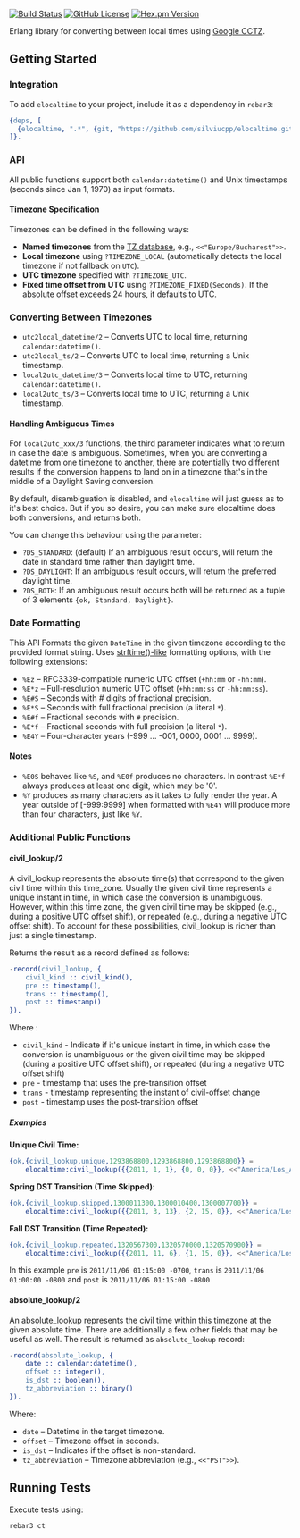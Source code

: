 [![Build Status](https://app.travis-ci.com/silviucpp/elocaltime.svg?branch=master)](https://travis-ci.com/github/silviucpp/elocaltime)
[![GitHub License](https://img.shields.io/github/license/silviucpp/elocaltime)](https://github.com/silviucpp/elocaltime/blob/master/LICENSE)
[![Hex.pm Version](https://img.shields.io/hexpm/v/elocaltime)](https://hex.pm/packages/elocaltime)

Erlang library for converting between local times using [Google CCTZ][1].

## Getting Started

### Integration

To add `elocaltime` to your project, include it as a dependency in `rebar3`:

```erlang
{deps, [
  {elocaltime, ".*", {git, "https://github.com/silviucpp/elocaltime.git", "master"}}
]}.
```

### API

All public functions support both `calendar:datetime()` and Unix timestamps (seconds since Jan 1, 1970) as input formats.

#### Timezone Specification

Timezones can be defined in the following ways:

- **Named timezones** from the [TZ database][2], e.g., `<<"Europe/Bucharest">>`.
- **Local timezone** using `?TIMEZONE_LOCAL` (automatically detects the local timezone if not fallback on `UTC`).
- **UTC timezone** specified with `?TIMEZONE_UTC`.
- **Fixed time offset from UTC** using `?TIMEZONE_FIXED(Seconds)`. If the absolute offset exceeds 24 hours, it defaults to UTC.

### Converting Between Timezones

- `utc2local_datetime/2` – Converts UTC to local time, returning `calendar:datetime()`.
- `utc2local_ts/2` – Converts UTC to local time, returning a Unix timestamp.
- `local2utc_datetime/3` – Converts local time to UTC, returning `calendar:datetime()`.
- `local2utc_ts/3` – Converts local time to UTC, returning a Unix timestamp.

#### Handling Ambiguous Times

For `local2utc_xxx/3` functions, the third parameter indicates what to return in case the date is ambiguous. Sometimes, 
when you are converting a datetime from one timezone to another, there are potentially two different results if the conversion happens 
to land on in a timezone that's in the middle of a Daylight Saving conversion.

By default, disambiguation is disabled, and `elocaltime` will just guess as to it's best choice. But if you so desire, you can make 
sure elocaltime does both conversions, and returns both.

You can change this behaviour using the parameter:

- `?DS_STANDARD`: (default) If an ambiguous result occurs, will return the date in standard time rather than daylight time.
- `?DS_DAYLIGHT`: If an ambiguous result occurs, will return the preferred daylight time.
- `?DS_BOTH`: If an ambiguous result occurs both will be returned as a tuple of 3 elements `{ok, Standard, Daylight}`.

### Date Formatting

This API Formats the given `DateTime` in the given timezone according to the provided format string. Uses [strftime()-like][3] formatting options,
with the following extensions:

- `%Ez` – RFC3339-compatible numeric UTC offset (`+hh:mm` or `-hh:mm`).
- `%E*z` – Full-resolution numeric UTC offset (`+hh:mm:ss` or `-hh:mm:ss`).
- `%E#S` – Seconds with # digits of fractional precision.
- `%E*S` – Seconds with full fractional precision (a literal `*`).
- `%E#f` – Fractional seconds with `#` precision.
- `%E*f` – Fractional seconds with full precision (a literal `*`).
- `%E4Y` – Four-character years (-999 ... -001, 0000, 0001 ... 9999).

#### Notes

- `%E0S` behaves like `%S`, and `%E0f` produces no characters. In contrast `%E*f` always produces at least one digit, which may be '0'.
- `%Y` produces as many characters as it takes to fully render the year. A year outside of [-999:9999] when formatted with `%E4Y` will produce more than four characters, just like `%Y`.

### Additional Public Functions

#### civil_lookup/2

A civil_lookup represents the absolute time(s) that correspond to the given civil time within this time_zone. 
Usually the given civil time represents a unique instant in time, in which case the 
conversion is unambiguous. However, within this time zone, the given civil time may be skipped (e.g., during a positive 
UTC offset shift), or repeated (e.g., during a negative UTC offset shift). To account for these possibilities, civil_lookup 
is richer than just a single timestamp. 

Returns the result as a record defined as follows:

```erlang
-record(civil_lookup, {
    civil_kind :: civil_kind(),
    pre :: timestamp(),
    trans :: timestamp(),
    post :: timestamp()
}).
```
Where :

- `civil_kind` - Indicate if it's unique instant in time, in which case the conversion is unambiguous or the given civil time may be skipped (during a positive UTC offset shift), or repeated (during a negative UTC offset shift)
- `pre` - timestamp that uses the pre-transition offset
- `trans` - timestamp representing the instant of civil-offset change
- `post` - timestamp uses the post-transition offset

##### Examples

**Unique Civil Time:**

```erlang
{ok,{civil_lookup,unique,1293868800,1293868800,1293868800}} =
    elocaltime:civil_lookup({{2011, 1, 1}, {0, 0, 0}}, <<"America/Los_Angeles">>).
```

**Spring DST Transition (Time Skipped):**

```erlang
{ok,{civil_lookup,skipped,1300011300,1300010400,1300007700}} =
    elocaltime:civil_lookup({{2011, 3, 13}, {2, 15, 0}}, <<"America/Los_Angeles">>).
```

**Fall DST Transition (Time Repeated):**

```erlang
{ok,{civil_lookup,repeated,1320567300,1320570000,1320570900}} =
    elocaltime:civil_lookup({{2011, 11, 6}, {1, 15, 0}}, <<"America/Los_Angeles">>).
```

In this example `pre` is `2011/11/06 01:15:00 -0700`, `trans` is `2011/11/06 01:00:00 -0800` and `post` is `2011/11/06 01:15:00 -0800`

#### absolute_lookup/2

An absolute_lookup represents the civil time within this timezone at the given absolute time. There are additionally a 
few other fields that may be useful as well. The result is returned as `absolute_lookup` record:

```erlang
-record(absolute_lookup, {
    date :: calendar:datetime(),
    offset :: integer(),
    is_dst :: boolean(),
    tz_abbreviation :: binary()
}).
```

Where:

- `date` – Datetime in the target timezone.
- `offset` – Timezone offset in seconds.
- `is_dst` – Indicates if the offset is non-standard.
- `tz_abbreviation` – Timezone abbreviation (e.g., `<<"PST">>`).

## Running Tests

Execute tests using:

```sh
rebar3 ct
```

[1]: https://github.com/google/cctz
[2]: https://www.iana.org/time-zones
[3]: http://www.cplusplus.com/reference/ctime/strftime/
